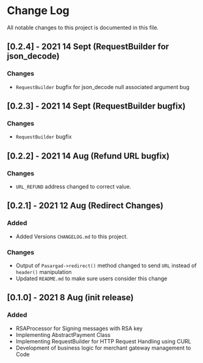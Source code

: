 # Change Log
All notable changes to this project is documented in this file.
## [0.2.4] - 2021 14 Sept (RequestBuilder for json_decode)
### Changes
 - `RequestBuilder` bugfix for json_decode null associated argument bug
## [0.2.3] - 2021 14 Sept (RequestBuilder bugfix)
### Changes
 - `RequestBuilder` bugfix

## [0.2.2] - 2021 14 Aug (Refund URL bugfix)
### Changes
 - `URL_REFUND` address changed to correct value.


## [0.2.1] - 2021 12 Aug (Redirect Changes)
### Added
 - Added Versions `CHANGELOG.md` to this project.

### Changes
 - Output of `Pasargad->redirect()` method changed to send `URL` instead of `header()` manipulation
 - Updated `README.md` to make sure users consider this change  


## [0.1.0] - 2021 8 Aug  (init release)
### Added
 - RSAProcessor for Signing messages with RSA key
 - Implementing AbstractPayment Class
 - Implementing RequestBuilder for HTTP Request Handling using CURL
 - Development of business logic for merchant gateway management to Code 